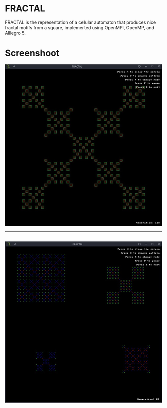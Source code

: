# FRACTAL
FRACTAL is the representation of a cellular automaton that produces nice fractal motifs from a square, implemented using OpenMPI, OpenMP, and Alllegro 5.

# Screenshoot

<p align="center">
  <img src="https://github.com/notTyche/FRACTAL/blob/master/media-1.jpg?raw=true" width="512">
  <br>
  <hr>
  <br>
  <img src="https://github.com/notTyche/FRACTAL/blob/master/media-2.jpg?raw=true" width="512">
</p>


